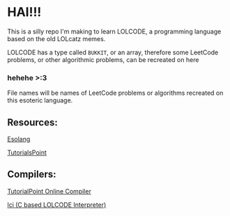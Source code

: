 # HAI!!!

This is a silly repo I'm making to learn LOLCODE, a programming language based on the old LOLcatz memes.


LOLCODE has a type called `BUKKIT`, or an array, therefore some LeetCode problems, or other algorithmic problems, can be recreated on here

### hehehe >:3 

File names will be names of LeetCode problems or algorithms recreated on this esoteric language.

## Resources:

[Esolang](https://esolangs.org/wiki/LOLCODE)

[TutorialsPoint](https://www.tutorialspoint.com/lolcode/index.htm)

## Compilers:

[TutorialPoint Online Compiler](https://www.tutorialspoint.com/execute_lolcode_online.php)

[lci (C based LOLCODE Interpreter)](https://github.com/justinmeza/lci)
